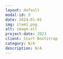 ```yaml
---
layout: default
modal-id: 5
date: 2024-01-01
img: item1.png
alt: image-alt
project-date: 2023
client: Start Bootstrap
category: N/A
description: N/A
---
```

